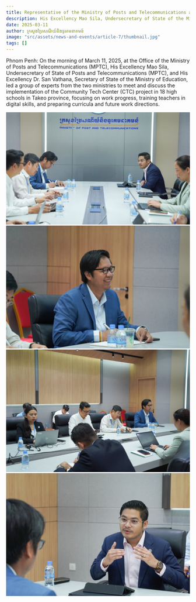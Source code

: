 ```yaml
---
title: Representative of the Ministry of Posts and Telecommunications and the Ministry of Education, Youth and Sports (MEYS) met to discuss the implementation of the Community Tech Center (CTC) project.
description: His Excellency Mao Sila, Undersecretary of State of the Ministry of Education, and His Excellency Dr. San Vathana, Secretary of State of the Ministry of Education, led a working group of experts from the two ministries to meet and discuss the implementation of the Community Tech Center (CTC) project in 18 high schools in Takeo province, focusing on work progress, training teachers in digital skills, and preparing curricula and future work directions​
date: 2025-03-11
author: ក្រសួងប្រៃសណីយ៍និងទូរគមនាគមន៍
image: "src/assets/news-and-events/article-7/thumbnail.jpg"
tags: []
---
```


Phnom Penh: On the morning of March 11, 2025, at the Office of the Ministry of Posts and Telecommunications (MPTC), His Excellency Mao Sila, Undersecretary of State of Posts and Telecommunications (MPTC), and His Excellency Dr. San Vathana, Secretary of State of the Ministry of Education, led a group of experts from the two ministries to meet and discuss the implementation of the Community Tech Center (CTC) project in 18 high schools in Takeo province, focusing on work progress, training teachers in digital skills, and preparing curricula and future work directions.​

![photo 1](src/assets/news-and-events/article-7/photo-1.jpg)
![photo 2](src/assets/news-and-events/article-7/photo-2.jpg)
![photo 3](src/assets/news-and-events/article-7/photo-3.jpg)
![photo 4](src/assets/news-and-events/article-7/photo-4.jpg)
